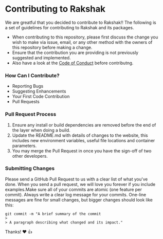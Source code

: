 # Contributing to Rakshak

We are greatful that you decided to contribute to Rakshak!!
The following is a set of guidelines for contributing to Rakshak and its packages.
- When contributing to this repository, please first discuss the change you wish to make via issue, email, or any other method with the owners of this repository before making a change.
- Ensure that the contribution you are providing is not previously suggested and implemented.
- Also have a look at the [Code of Conduct](https://github.com/aditi0701/Rakshak-a_saviour_in_COVID19/blob/aditi0701-patch-2/CODE_OF_CONDUCT.md) before contributng.

### How Can I Contribute?
- Reporting Bugs
- Suggesting Enhancements
- Your First Code Contribution
- Pull Requests

### Pull Request Process
1. Ensure any install or build dependencies are removed before the end of the layer when doing a build.
2. Update the README.md with details of changes to the website, this includes new environment variables, useful file locations and container parameters.
3. You may merge the Pull Request in once you have the sign-off of two other developers.

### Submitting Changes 
Please send a GitHub Pull Request to us with a clear list of what you've done. When you send a pull request, we will love you forever if you include examples.Make sure all of your commits are atomic (one feature per commit).
Always write a clear log message for your commits. One-line messages are fine for small changes, but bigger changes should look like this:


``` 
git commit -m "A brief summary of the commit
> 
> A paragraph describing what changed and its impact."
```

Thanks! ❤️ 👍
